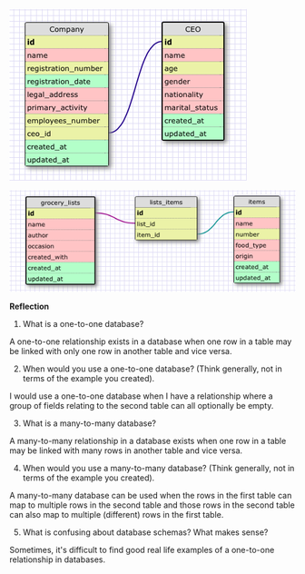 ![One-to-One Relationship Database Schema Design](imgs/one2one.png "One-to-One Relationship")

![Many-to-Many Relationship Database Schema Design](imgs/many2many.png "Many-to-Many Relationship")

**Reflection**

1. What is a one-to-one database?

A one-to-one relationship exists in a database when one row in a table may be linked with only one row in another table and vice versa.

2. When would you use a one-to-one database? (Think generally, not in terms of the example you created).

I would use a one-to-one database when I have a relationship where a group of fields relating to the second table can all optionally be empty.

3. What is a many-to-many database?

A many-to-many relationship in a database exists when one row in a table may be linked with many rows in another table and vice versa.

4. When would you use a many-to-many database? (Think generally, not in terms of the example you created).

A many-to-many database can be used when the rows in the first table can map to multiple rows in the second table and those rows in the second table can also map to multiple (different) rows in the first table.

5. What is confusing about database schemas? What makes sense?

Sometimes, it's difficult to find good real life examples of a one-to-one relationship in databases.

